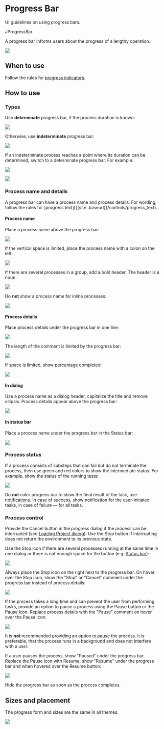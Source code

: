 <!-- Copyright 2000-2024 JetBrains s.r.o. and contributors. Use of this source code is governed by the Apache 2.0 license. -->

# Progress Bar

<link-summary>UI guidelines on using progress bars.</link-summary>

<tldr>JProgressBar</tldr>

A progress bar informs users about the progress of a lengthy operation.

![](determinate_example.png)

## When to use

Follow the rules for [progress indicators](progress_indicators.md).


## How to use

### Types

Use **determinate** progress bar, if the process duration is known:

![](determinate_example.png)

Otherwise, use **indeterminate** progress bar:

![](indeterminate_example.png)

If an indeterminate process reaches a point where its duration can be determined, switch to a determinate progress bar. For example:

![](progress_bar_indeterminate.png)

![](progress_bar_determinate.png)


### Process name and details

A progress bar can have a process name and process details. For wording, follow the rules for [progress text]({{site
.baseurl}}/controls/progress_text).

#### Process name

Place a process name above the progress bar:

![](label_above.png)

If the vertical space is limited, place the process name with a colon on the left:

![](progress_bar_label_left.png)

If there are several processes in a group, add a bold header. The header is a noun.

![](several_progresses.png)

Do **not** show a process name for inline processes:

![](progress_bar_tool_window.png)


#### Process details

Place process details under the progress bar in one line:

![](comment.png)

The length of the comment is limited by the progress bar:

![](comment_long.png)

If space is limited,  show percentage completed:

![](horizontaly.png)


#### In dialog

Use a process name as a dialog header, capitalize the title and remove ellipsis. Process details appear above the progress bar:

![](dialog.png)

#### In status bar

Place a process name under the progress bar in the Status bar:

![](status_bar.png)




### Process status

If a process consists of substeps that can fail but do not terminate the process, then use green and red colors to show the intermediate status. For example, show the status of the running tests:

![](progress_color.png)

Do **not** color progress bar to show the final result of the task, use [notifications](notification_types.md). In case of success, show notification for the user-initiated tasks, in case of failure — for all tasks.


### Process control

Provide the Cancel button in the progress dialog if the process can be interrupted (see [Loading Project dialog](#in-dialog)). Use the Stop button if interrupting does not return the environment to its previous state.

Use the Stop icon if there are several processes running at the same time in one dialog or there is not enough space for the button (e.g. [Status bar](#in-status-bar)):

![](tasks_dialog.png)

Always place the Stop icon on the right next to the progress bar. On hover over the Stop icon, show the "Stop" or "Cancel" comment under the progress bar instead of process details:

![](hover_stop_icon.png)

If the process takes a long time and can prevent the user from performing tasks, provide an option to pause a process using the Pause button or the Pause icon. Replace process details with the "Pause" comment on hover over the Pause icon:

![](pause.png)

It is **not** recommended providing an option to pause the process. It is preferable, that the process runs in a background and does not interfere with a user.

If a user pauses the process, show "Paused" under the progress bar. Replace the Pause icon with Resume, show "Resume" under the progress bar and when hovered over the Resume button:

![](resume.png)

Hide the progress bar as soon as the process completes.


## Sizes and placement

The progress form and sizes are the same in all themes.

![](progress_bar_sizes.png)




